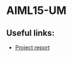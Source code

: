 # AIML15-UM

## Useful links:
- [Project report](https://www.overleaf.com/5554544578kpvvghkrrkph#0b2b5d)
